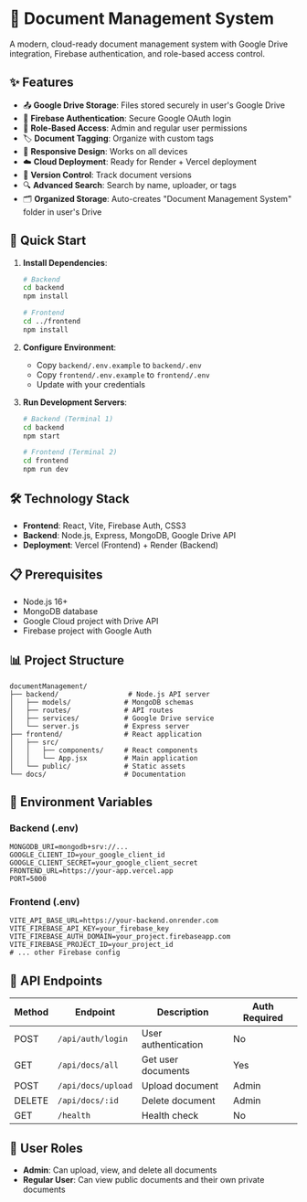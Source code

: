 # 📄 Document Management System

A modern, cloud-ready document management system with Google Drive integration, Firebase authentication, and role-based access control.

## ✨ Features

- 📤 **Google Drive Storage**: Files stored securely in user's Google Drive
- 🔐 **Firebase Authentication**: Secure Google OAuth login
- 👑 **Role-Based Access**: Admin and regular user permissions
- 🏷️ **Document Tagging**: Organize with custom tags
- 📱 **Responsive Design**: Works on all devices
- ☁️ **Cloud Deployment**: Ready for Render + Vercel deployment
- 🔄 **Version Control**: Track document versions
- 🔍 **Advanced Search**: Search by name, uploader, or tags
- 🗂️ **Organized Storage**: Auto-creates "Document Management System" folder in user's Drive

## 🚀 Quick Start

1. **Install Dependencies**:
   ```bash
   # Backend
   cd backend
   npm install
   
   # Frontend
   cd ../frontend
   npm install
   ```

2. **Configure Environment**:
   - Copy `backend/.env.example` to `backend/.env`
   - Copy `frontend/.env.example` to `frontend/.env`
   - Update with your credentials

3. **Run Development Servers**:
   ```bash
   # Backend (Terminal 1)
   cd backend
   npm start
   
   # Frontend (Terminal 2)
   cd frontend
   npm run dev
   ```

## 🛠️ Technology Stack

- **Frontend**: React, Vite, Firebase Auth, CSS3
- **Backend**: Node.js, Express, MongoDB, Google Drive API
- **Deployment**: Vercel (Frontend) + Render (Backend)

## 📋 Prerequisites

- Node.js 16+
- MongoDB database
- Google Cloud project with Drive API
- Firebase project with Google Auth

## 📊 Project Structure

```
documentManagement/
├── backend/                 # Node.js API server
│   ├── models/             # MongoDB schemas
│   ├── routes/             # API routes
│   ├── services/           # Google Drive service
│   └── server.js           # Express server
├── frontend/               # React application
│   ├── src/
│   │   ├── components/     # React components
│   │   └── App.jsx         # Main application
│   └── public/             # Static assets
└── docs/                   # Documentation
```

## 🔐 Environment Variables

### Backend (.env)
```env
MONGODB_URI=mongodb+srv://...
GOOGLE_CLIENT_ID=your_google_client_id
GOOGLE_CLIENT_SECRET=your_google_client_secret
FRONTEND_URL=https://your-app.vercel.app
PORT=5000
```

### Frontend (.env)
```env
VITE_API_BASE_URL=https://your-backend.onrender.com
VITE_FIREBASE_API_KEY=your_firebase_key
VITE_FIREBASE_AUTH_DOMAIN=your_project.firebaseapp.com
VITE_FIREBASE_PROJECT_ID=your_project_id
# ... other Firebase config
```

## 🧪 API Endpoints

| Method | Endpoint | Description | Auth Required |
|--------|----------|-------------|---------------|
| POST | `/api/auth/login` | User authentication | No |
| GET | `/api/docs/all` | Get user documents | Yes |
| POST | `/api/docs/upload` | Upload document | Admin |
| DELETE | `/api/docs/:id` | Delete document | Admin |
| GET | `/health` | Health check | No |

## 👥 User Roles

- **Admin**: Can upload, view, and delete all documents
- **Regular User**: Can view public documents and their own private documents

